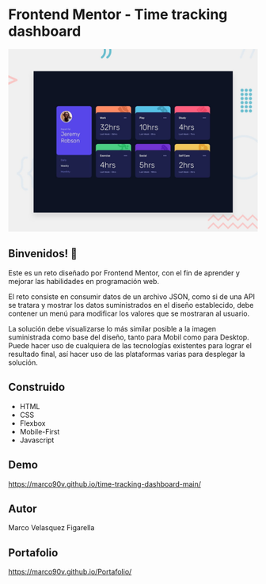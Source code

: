 # Frontend Mentor - Time tracking dashboard

![Design preview for the Time tracking dashboard coding challenge](./design/desktop-preview.jpg)

## Binvenidos! 👋

Este es un reto diseñado por Frontend Mentor, con el fin de aprender y mejorar las habilidades en programación web.

El reto consiste en consumir datos de un archivo JSON, como si de una API se tratara y mostrar los datos suministrados en el diseño establecido, debe contener un menú para modificar los valores que se mostraran al usuario.

La solución debe visualizarse lo más similar posible a la imagen suministrada como base del diseño, tanto para Mobil como para Desktop.
Puede hacer uso de cualquiera de las tecnologías existentes para lograr el resultado final, así hacer uso de las plataformas varias para desplegar la solución.

## Construido
 * HTML
 * CSS
* Flexbox
* Mobile-First
 * Javascript

## Demo
https://marco90v.github.io/time-tracking-dashboard-main/
## Autor
Marco Velasquez Figarella
## Portafolio
https://marco90v.github.io/Portafolio/
